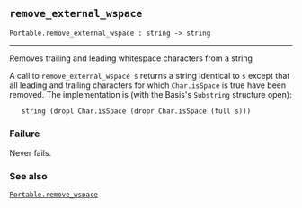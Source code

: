 ## `remove_external_wspace`

``` hol4
Portable.remove_external_wspace : string -> string
```

------------------------------------------------------------------------

Removes trailing and leading whitespace characters from a string

A call to `remove_external_wspace s` returns a string identical to `s`
except that all leading and trailing characters for which `Char.isSpace`
is true have been removed. The implementation is (with the Basis's
`Substring` structure open):

``` hol4
   string (dropl Char.isSpace (dropr Char.isSpace (full s)))
```

### Failure

Never fails.

### See also

[`Portable.remove_wspace`](#Portable.remove_wspace)
